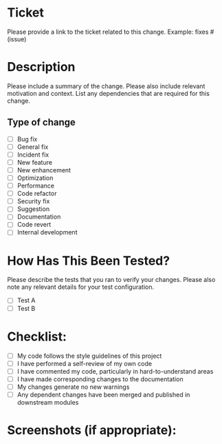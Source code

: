 # Ticket

Please provide a link to the ticket related to this change. Example: fixes # (issue)

# Description

Please include a summary of the change. Please also include relevant motivation and context. List any dependencies that are required for this change.

## Type of change

- [ ] Bug fix
- [ ] General fix
- [ ] Incident fix
- [ ] New feature
- [ ] New enhancement
- [ ] Optimization
- [ ] Performance
- [ ] Code refactor
- [ ] Security fix
- [ ] Suggestion
- [ ] Documentation
- [ ] Code revert
- [ ] Internal development

# How Has This Been Tested?

Please describe the tests that you ran to verify your changes. Please also note any relevant details for your test configuration.

- [ ] Test A
- [ ] Test B

# Checklist:

- [ ] My code follows the style guidelines of this project
- [ ] I have performed a self-review of my own code
- [ ] I have commented my code, particularly in hard-to-understand areas
- [ ] I have made corresponding changes to the documentation
- [ ] My changes generate no new warnings
- [ ] Any dependent changes have been merged and published in downstream modules

# Screenshots (if appropriate):